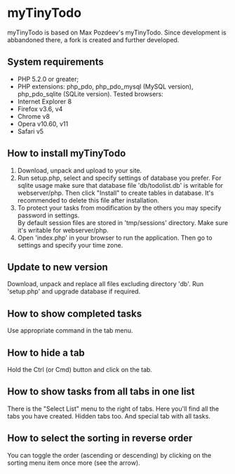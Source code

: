 myTinyTodo
==========

myTinyTodo is based on Max Pozdeev's myTinyTodo. Since development is
abbandoned there, a fork is created and further developed.

System requirements
-------------------
* PHP 5.2.0 or greater;
* PHP extensions: php_pdo, php_pdo_mysql (MySQL version), php_pdo_sqlite (SQLite version).
Tested browsers:
* Internet Explorer 8
* Firefox v3.6, v4
* Chrome v8
* Opera v10.60, v11
* Safari v5

How to install myTinyTodo
-------------------------
1. Download, unpack and upload to your site. 
2. Run setup.php, select and specify settings of database you prefer.
   For sqlite usage make sure that database file 'db/todolist.db' is writable for webserver/php.
   Then click "Install" to create tables in database. It's recommended to delete this file after installation.
3. To protect your tasks from modification by the others you may specify password in settings.<br>
   By default session files are stored in 'tmp/sessions' directory. Make sure it's writable for webserver/php.
4. Open 'index.php' in your browser to run the application. Then go to settings and specify your time zone.

Update to new version
---------------------
Download, unpack and replace all files excluding directory 'db'.
Run 'setup.php' and upgrade database if required.

How to show completed tasks
---------------------------
Use appropriate command in the tab menu.

How to hide a tab
-----------------
Hold the Ctrl (or Cmd) button and click on the tab.

How to show tasks from all tabs in one list
-------------------------------------------
There is the "Select List" menu to the right of tabs. 
Here you'll find all the tabs you have created. Hidden tabs too. And special tab with all tasks.

How to select the sorting in reverse order
------------------------------------------
You can toggle the order (ascending or descending) by clicking on the sorting menu item once more (see the arrow).
